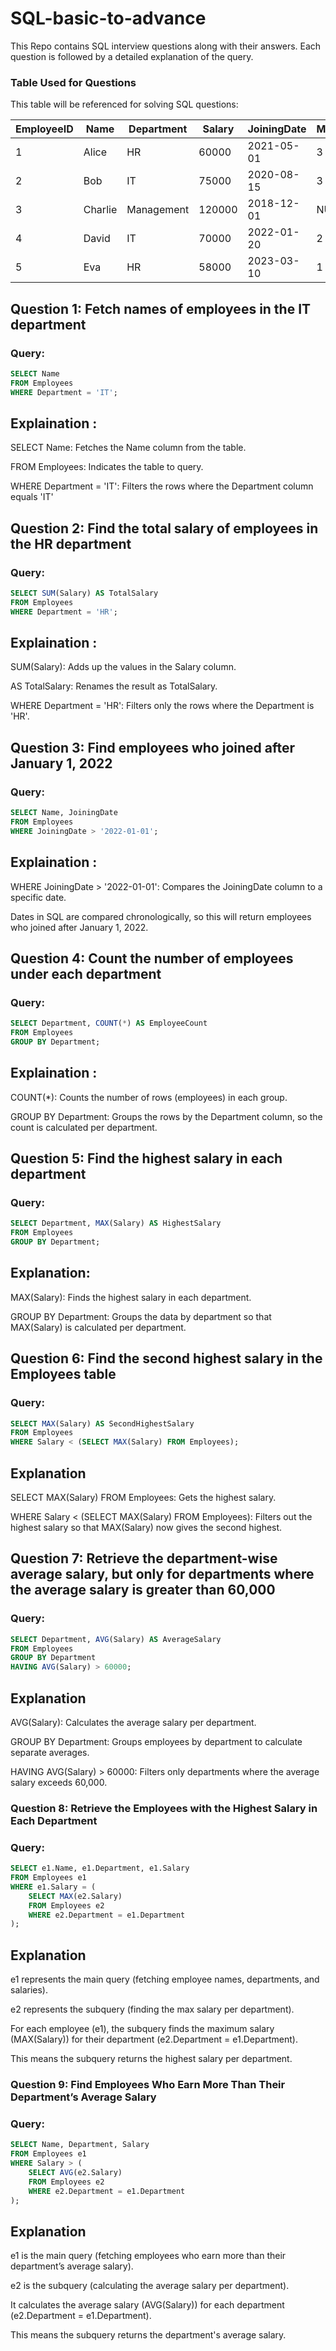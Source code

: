 # SQL-basic-to-advance
This Repo contains SQL interview questions along with their answers. Each question is followed by a detailed explanation of the query.

### Table Used for Questions

This table will be referenced for solving SQL questions:

| EmployeeID | Name       | Department  | Salary | JoiningDate | ManagerID |
|------------|------------|-------------|--------|-------------|-----------|
| 1          | Alice      | HR          | 60000  | 2021-05-01  | 3         |
| 2          | Bob        | IT          | 75000  | 2020-08-15  | 3         |
| 3          | Charlie    | Management  | 120000 | 2018-12-01  | NULL      |
| 4          | David      | IT          | 70000  | 2022-01-20  | 2         |
| 5          | Eva        | HR          | 58000  | 2023-03-10  | 1         |

## Question 1: Fetch names of employees in the IT department
### Query:
```sql
SELECT Name 
FROM Employees 
WHERE Department = 'IT';
```
## Explaination :
SELECT Name: Fetches the Name column from the table.

FROM Employees: Indicates the table to query.

WHERE Department = 'IT': Filters the rows where the Department column equals 'IT'

## Question 2: Find the total salary of employees in the HR department
### Query:
```sql
SELECT SUM(Salary) AS TotalSalary
FROM Employees
WHERE Department = 'HR';
```
## Explaination :
SUM(Salary): Adds up the values in the Salary column.

AS TotalSalary: Renames the result as TotalSalary.

WHERE Department = 'HR': Filters only the rows where the Department is 'HR'.

## Question 3: Find employees who joined after January 1, 2022
### Query:
```sql
SELECT Name, JoiningDate
FROM Employees
WHERE JoiningDate > '2022-01-01';
```
## Explaination :
WHERE JoiningDate > '2022-01-01': Compares the JoiningDate column to a specific date.

Dates in SQL are compared chronologically, so this will return employees who joined after January 1, 2022.

## Question 4: Count the number of employees under each department
### Query:
```sql
SELECT Department, COUNT(*) AS EmployeeCount
FROM Employees
GROUP BY Department;
```
## Explaination :
COUNT(*): Counts the number of rows (employees) in each group.

GROUP BY Department: Groups the rows by the Department column, so the count is calculated per department.

## Question 5: Find the highest salary in each department
### Query:
```sql
SELECT Department, MAX(Salary) AS HighestSalary
FROM Employees
GROUP BY Department;
```
## Explanation:
MAX(Salary): Finds the highest salary in each department.

GROUP BY Department: Groups the data by department so that MAX(Salary) is calculated per department.

## Question 6: Find the second highest salary in the Employees table
### Query:
```sql
SELECT MAX(Salary) AS SecondHighestSalary 
FROM Employees 
WHERE Salary < (SELECT MAX(Salary) FROM Employees);
```
## Explanation
SELECT MAX(Salary) FROM Employees: Gets the highest salary.

WHERE Salary < (SELECT MAX(Salary) FROM Employees): Filters out the highest salary so that MAX(Salary) now gives the second highest.

## Question 7: Retrieve the department-wise average salary, but only for departments where the average salary is greater than 60,000
### Query:
```sql
SELECT Department, AVG(Salary) AS AverageSalary
FROM Employees
GROUP BY Department
HAVING AVG(Salary) > 60000;
```
## Explanation
AVG(Salary): Calculates the average salary per department.

GROUP BY Department: Groups employees by department to calculate separate averages.

HAVING AVG(Salary) > 60000: Filters only departments where the average salary exceeds 60,000.

### Question 8: Retrieve the Employees with the Highest Salary in Each Department
### Query:
```sql
SELECT e1.Name, e1.Department, e1.Salary
FROM Employees e1
WHERE e1.Salary = (
    SELECT MAX(e2.Salary) 
    FROM Employees e2 
    WHERE e2.Department = e1.Department
);
```
## Explanation
e1 represents the main query (fetching employee names, departments, and salaries).

e2 represents the subquery (finding the max salary per department).

For each employee (e1), the subquery finds the maximum salary (MAX(Salary)) for their department (e2.Department = e1.Department).

This means the subquery returns the highest salary per department.

### Question 9: Find Employees Who Earn More Than Their Department’s Average Salary
### Query:
```sql
SELECT Name, Department, Salary
FROM Employees e1
WHERE Salary > (
    SELECT AVG(e2.Salary)
    FROM Employees e2
    WHERE e2.Department = e1.Department
);
```
## Explanation
e1 is the main query (fetching employees who earn more than their department’s average salary).

e2 is the subquery (calculating the average salary per department).

It calculates the average salary (AVG(Salary)) for each department (e2.Department = e1.Department).

This means the subquery returns the department's average salary.
